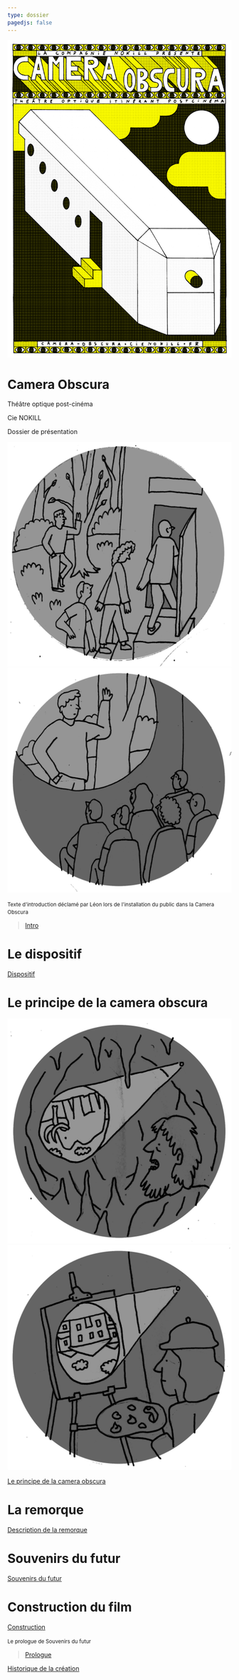 ```yaml
---
type: dossier
pagedjs: false
---
```




<img src="/contenu/photos/afficheCO_v1.png"/>

<div class="page-break"></div>

# Camera Obscura

Théâtre optique post-cinéma

Cie NOKILL

Dossier de présentation

<div class="page-break"></div>

![](/contenu/dessins/macaron_1.png) ![](/contenu/dessins/macaron_2.png)

<small>Texte d'introduction déclamé par Léon lors de l'installation du public dans la Camera Obscura</small>

<blockquote>
 <a href="/contenu/ecriture/intro#intro">Intro</a>
</blockquote>
 
<div class="page-break"></div>

# Le dispositif

[Dispositif](/#le-dispositif)

# Le principe de la camera obscura

![](/contenu/dessins/macaron_7.png) ![](/contenu/dessins/macaron_8.png)

[Le principe de la camera obscura](/contenu/technique/optique#le-principe-de-la-camera-obscura)

# La remorque

[Description de la remorque](/contenu/remorque#description-de-la-remorque)

<div class="page-break"></div>

# Souvenirs du futur

[Souvenirs du futur](/#souvenirs-du-futur)

# Construction du film

[Construction](/contenu/ecriture/souvenirs-du-futur#construction)

<div class="page-break"></div>

<small>Le prologue de Souvenirs du futur</small>

<blockquote>
 <a href="/contenu/ecriture/textes-voix-off#1-prologue">Prologue</a>
</blockquote>
 

<div class="page-break"></div>

[Historique de la création](/contenu/production.html#historique-de-la-création)


 <script src="/assets/js/aggregate.js"></script> 
